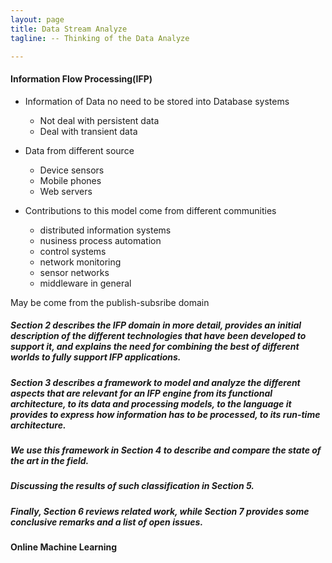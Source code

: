 ```yaml
---
layout: page
title: Data Stream Analyze
tagline: -- Thinking of the Data Analyze

---
```


#### Information Flow Processing(IFP)

- Information of Data no need to be stored into Database systems
    + Not deal with persistent data
    + Deal with transient data

- Data from different source 
    + Device sensors
    + Mobile phones
    + Web servers

- Contributions to this model come from different communities
    + distributed information systems
    + nusiness process automation
    + control systems
    + network monitoring
    + sensor networks
    + middleware in general

May be come from the publish-subsribe domain


##### Section 2 describes the IFP domain in more detail, provides an initial description of the different technologies that have been developed to support it, and explains the need for combining the best of different worlds to fully support IFP applications. 

##### Section 3 describes a framework to model and analyze the different aspects that are relevant for an IFP engine from its functional architecture, to its data and processing models, to the language it provides to express how information has to be processed, to its run-time architecture. 

##### We use this framework in Section 4 to describe and compare the state of the art in the field.

##### Discussing the results of such classification in Section 5. 

##### Finally, Section 6 reviews related work, while Section 7 provides some conclusive remarks and a list of open issues.

#### Online Machine Learning

